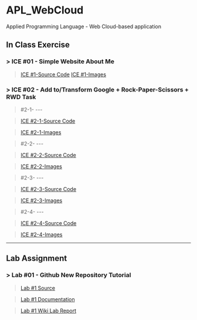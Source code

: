 # APL_WebCloud
Applied Programming Language - Web Cloud-based application 

## In Class Exercise
### > ICE #01 - Simple Website About Me
> <a href="https://github.com/datarocksAmy/APL_WebCloud/blob/master/ICE/ICE01/ICE2_Intro.html">ICE #1-Source Code</a>
> <a href="https://github.com/datarocksAmy/APL_WebCloud/tree/master/ICE/ICE01/images">ICE #1-Images</a>

### > ICE #02 - Add to/Transform Google + Rock-Paper-Scissors + RWD Task
>#2-1- ---

> <a href="">ICE #2-1-Source Code</a>

> <a href="">ICE #2-1-Images</a>

>#2-2- ---

> <a href="">ICE #2-2-Source Code</a>

> <a href="">ICE #2-2-Images</a>

>#2-3- ---

> <a href="">ICE #2-3-Source Code</a>

> <a href="">ICE #2-3-Images</a>

>#2-4- ---

> <a href="">ICE #2-4-Source Code</a>

> <a href="">ICE #2-4-Images</a>

<hr>

## Lab Assignment
### > Lab #01 - Github New Repository Tutorial

> <a href="https://github.com/datarocksAmy/APL_WebCloud/tree/master/Lab%20Assignment/Lab01/Source">Lab #1 Source</a>

> <a href="https://github.com/datarocksAmy/APL_WebCloud/tree/master/Lab%20Assignment/Lab01/Documentation">Lab #1 Documentation</a>

> <a href="https://github.com/datarocksAmy/APL_WebCloud/wiki/WebCloud-Lab-Report-%2301">Lab #1 Wiki Lab Report</a>
